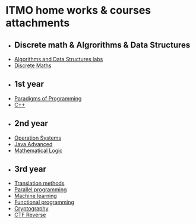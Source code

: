 # ITMO home works & courses attachments


* ## Discrete math & Algrorithms & Data Structures
+ [Algorithms and Data Structures labs](algorithms-and-data-structures)
+ [Discrete Maths](discrete-maths)


* ## 1st year
+ [Paradigms of Programming](paradigms-of-programming)
+ [C++](cpp-course)


* ## 2nd year
+ [Operation Systems](bash-course)
+ [Java Advanced](java-advanced)
+ [Mathematical Logic](mathematical-logic)


* ## 3rd year
+ [Translation methods](translation-methods)
+ [Parallel programming](parallel-programming)
+ [Machine learning](ml)
+ [Functional programming](functional-programming)
+ [Cryptography](cryptography)
+ [CTF Reverse](reverse)
